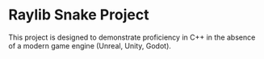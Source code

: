 # Raylib Snake Project
This project is designed to demonstrate proficiency in C++ in the absence of a modern game engine (Unreal, Unity, Godot).
